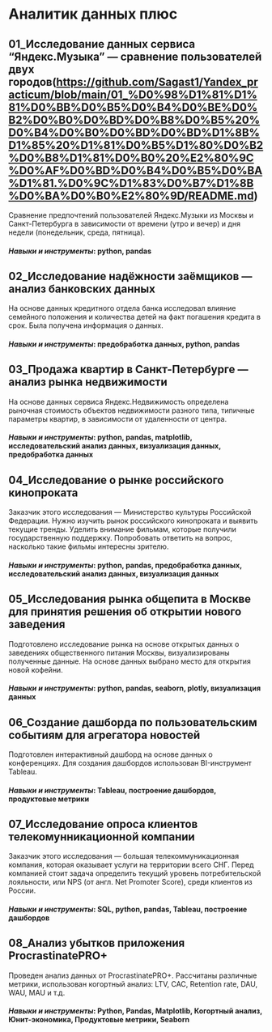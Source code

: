 # Аналитик данных плюс
## 01_Исследование данных сервиса “Яндекс.Музыка” — сравнение пользователей двух городов(https://github.com/Sagast1/Yandex_practicum/blob/main/01_%D0%98%D1%81%D1%81%D0%BB%D0%B5%D0%B4%D0%BE%D0%B2%D0%B0%D0%BD%D0%B8%D0%B5%20%D0%B4%D0%B0%D0%BD%D0%BD%D1%8B%D1%85%20%D1%81%D0%B5%D1%80%D0%B2%D0%B8%D1%81%D0%B0%20%E2%80%9C%D0%AF%D0%BD%D0%B4%D0%B5%D0%BA%D1%81.%D0%9C%D1%83%D0%B7%D1%8B%D0%BA%D0%B0%E2%80%9D/README.md)
Сравнение предпочтений пользователей Яндекс.Музыки из Москвы и Санкт-Петербурга в зависимости от времени (утро и вечер) и дня недели (понедельник, среда, пятница).
#### *Навыки и инструменты*: python, pandas
## 02_Исследование надёжности заёмщиков — анализ банковских данных
На основе данных кредитного отдела банка исследовал влияние семейного положения и
количества детей на факт погашения кредита в срок. Была получена информация о
данных.
#### *Навыки и инструменты*: предобработка данных, python, pandas
## 03_Продажа квартир в Санкт-Петербурге — анализ рынка недвижимости
На основе данных сервиса Яндекс.Недвижимость определена рыночная стоимость
объектов недвижимости разного типа, типичные параметры квартир, в зависимости от
удаленности от центра.
#### *Навыки и инструменты*: python, pandas, matplotlib, исследовательский анализ данных, визуализация данных, предобработка данных
## 04_Исследование о рынке российского кинопроката
Заказчик этого исследования — Министерство культуры Российской Федерации.
Нужно изучить рынок российского кинопроката и выявить текущие тренды. Уделить внимание фильмам, которые получили государственную поддержку. Попробовать ответить на вопрос, насколько такие фильмы интересны зрителю.
#### *Навыки и инструменты*: python, pandas, предобработка данных, исследовательский анализ данных, визуализация данных
## 05_Исследования рынка общепита в Москве для принятия решения об открытии нового заведения
Подготовлено исследование рынка на основе открытых данных о заведениях общественного питания Москвы, визуализированы полученные данные. На основе данных выбрано место для открытия новой кофейни.
#### *Навыки и инструменты*: python, pandas, seaborn, plotly, визуализация данных
## 06_Создание дашборда по пользовательским событиям для агрегатора новостей
Подготовлен интерактивный дашборд на основе данных о конференциях. Для создания дашбордов использован BI-инструмент Tableau.
#### *Навыки и инструменты*: Tableau, построение дашбордов, продуктовые метрики
## 07_Исследование опроса клиентов телекомунникационной компании
Заказчик этого исследования — большая телекоммуникационная компания, которая оказывает услуги на территории всего СНГ. Перед компанией стоит задача определить текущий уровень потребительской лояльности, или NPS (от англ. Net Promoter Score), среди клиентов из России.
#### *Навыки и инструменты*: SQL, python, pandas, Tableau, построение дашбордов
## 08_Анализ убытков приложения ProcrastinatePRO+
Проведен анализ данных от ProcrastinatePRO+.
Рассчитаны различные метрики, использован когортный анализ: LTV, CAC, Retention rate, DAU, WAU, MAU и т.д.
#### *Навыки и инструменты*: Python, Pandas, Matplotlib, Когортный анализ, Юнит-экономика, Продуктовые метрики, Seaborn
